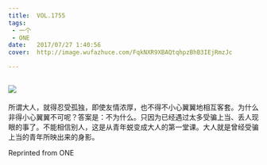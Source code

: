 ```yaml
---
title:	VOL.1755
tags:
 - 一个
 - ONE
date:	2017/07/27 1:40:56
cover:	http://image.wufazhuce.com/FqkNXR9XBAQtqhpzBhB3IEjRmzJc

---
```

![](http://image.wufazhuce.com/FqkNXR9XBAQtqhpzBhB3IEjRmzJc)
---

所谓大人，就得忍受孤独，即使友情浓厚，也不得不小心翼翼地相互客套。为什么非得小心翼翼不可呢？答案是：不为什么。只因为已经遇过太多受骗上当、丢人现眼的事了。不能相信别人，这是从青年蜕变成大人的第一堂课。大人就是曾经受骗上当的青年所映出来的身影。
 
Reprinted from ONE
